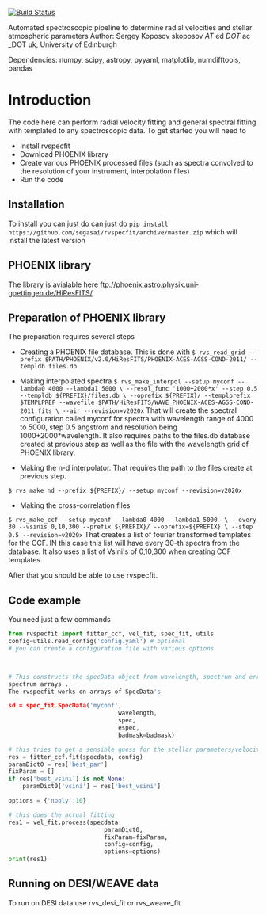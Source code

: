 [![Build Status](https://travis-ci.org/segasai/rvspecfit.svg?branch=master)](https://travis-ci.org/segasai/rvspecfit)

Automated spectroscopic pipeline to determine radial velocities and 
stellar atmospheric parameters
Author: Sergey Koposov skoposov _AT_ ed _DOT_ ac _DOT uk, 
University of Edinburgh

Dependencies: 
numpy, scipy, astropy, pyyaml, matplotlib, numdifftools, pandas

# Introduction

The code here can perform radial velocity fitting and general spectral fitting 
with templated to any spectroscopic data.
To get started you will need to

* Install rvspecfit 
* Download PHOENIX library 
* Create various PHOENIX processed files (such as spectra convolved to the 
resolution of your instrument, interpolation files)
* Run the code 


## Installation

To install you can just do can just do 
`
 pip install https://github.com/segasai/rvspecfit/archive/master.zip
`
which will install the latest version


## PHOENIX library

The library is avialable here  ftp://phoenix.astro.physik.uni-goettingen.de/HiResFITS/


## Preparation of PHOENIX library

The preparation requires several steps

* Creating a PHOENIX file database.
This is done with 
`
$ rvs_read_grid --prefix $PATH/PHOENIX/v2.0/HiResFITS/PHOENIX-ACES-AGSS-COND-2011/ --templdb files.db
`
* Making interpolated spectra
`
$ rvs_make_interpol --setup myconf --lambda0 4000 --lambda1 5000 \
    --resol_func '1000+2000*x' --step 0.5 --templdb ${PREFIX}/files.db \
    --oprefix ${PREFIX}/ --templprefix $TEMPLPREF --wavefile $PATH/HiResFITS/WAVE_PHOENIX-ACES-AGSS-COND-2011.fits \
    --air --revision=v2020x
`
That will create the spectral configuration called myconf for spectra with wavelength range of 4000 to 5000, step 0.5 angstrom and resolution being 1000+2000*wavelength. It also requires paths to the files.db database created at previous step as well as the file with the wavelength grid of PHOENIX library.


* Making the n-d interpolator. 
That requires the path to the files create at previous step. 

`
$ rvs_make_nd --prefix ${PREFIX}/ --setup myconf --revision=v2020x
`

* Making the cross-correlation files

`
$ rvs_make_ccf --setup myconf --lambda0 4000 --lambda1 5000  \
    --every 30 --vsinis 0,10,300 --prefix ${PREFIX}/ --oprefix=${PREFIX} \
    --step 0.5 --revision=v2020x
`
That creates a list of fourier transformed templates for the CCF. IN this 
case this list will have every 30-th spectra from the database. It also uses a 
list of Vsini's  of  0,10,300 when creating CCF templates.


After that you should be able to use rvspecfit. 

## Code example

You need just a few commands

```python
from rvspecfit import fitter_ccf, vel_fit, spec_fit, utils
config=utils.read_config('config.yaml') # optional
# you can create a configuration file with various options



# This constructs the specData object from wavelength, spectrum and error
spectrum arrays .
The rvspecfit works on arrays of SpecData's

sd = spec_fit.SpecData('myconf',
                               wavelength,
                               spec,
                               espec,
                               badmask=badmask)    

# this tries to get a sensible guess for the stellar parameters/velocity
res = fitter_ccf.fit(specdata, config)
paramDict0 = res['best_par']
fixParam = [] 
if res['best_vsini'] is not None:
    paramDict0['vsini'] = res['best_vsini']

options = {'npoly':10}

# this does the actual fitting
res1 = vel_fit.process(specdata,
                           paramDict0,
                           fixParam=fixParam,
                           config=config,
                           options=options)
print(res1)

```
##  Running on DESI/WEAVE data

To run on DESI data use rvs_desi_fit or rvs_weave_fit

